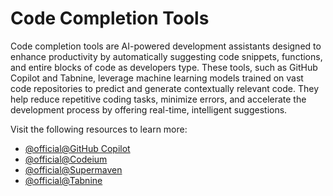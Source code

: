 # Code Completion Tools

Code completion tools are AI-powered development assistants designed to enhance productivity by automatically suggesting code snippets, functions, and entire blocks of code as developers type. These tools, such as GitHub Copilot and Tabnine, leverage machine learning models trained on vast code repositories to predict and generate contextually relevant code. They help reduce repetitive coding tasks, minimize errors, and accelerate the development process by offering real-time, intelligent suggestions.

Visit the following resources to learn more:

- [@official@GitHub Copilot](https://github.com/features/copilot)
- [@official@Codeium](https://codeium.com/)
- [@official@Supermaven](https://supermaven.com/)
- [@official@Tabnine](https://www.tabnine.com/)